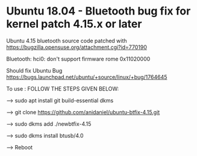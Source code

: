 # Ubuntu 18.04 - Bluetooth bug fix for kernel patch 4.15.x or later
Ubuntu 4.15 bluetooth source code patched with https://bugzilla.opensuse.org/attachment.cgi?id=770190

Bluetooth: hci0: don't support firmware rome 0x11020000 

Should fix Ubuntu Bug https://bugs.launchpad.net/ubuntu/+source/linux/+bug/1764645

To use : FOLLOW THE STEPS GIVEN BELOW:

--> sudo apt install git build-essential dkms

--> git clone https://github.com/anidaniel/ubuntu-btfix-4.15.git

--> sudo dkms add ./newbtfix-4.15

--> sudo dkms install btusb/4.0

--> Reboot
